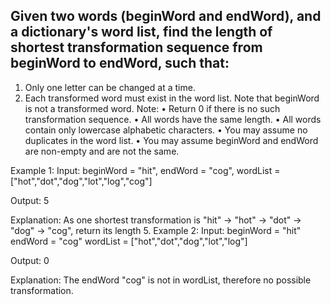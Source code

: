 ## Given two words (beginWord and endWord), and a dictionary's word list, find the length of shortest transformation sequence from beginWord to endWord, such that:
1.  Only one letter can be changed at a time.
2.  Each transformed word must exist in the word list. Note that beginWord is not a transformed word.
Note:
• Return 0 if there is no such transformation sequence.
• All words have the same length.
• All words contain only lowercase alphabetic characters.
• You may assume no duplicates in the word list.
• You may assume beginWord and endWord are non-empty and are not the same.

Example 1:
Input:
beginWord = "hit",
endWord = "cog",
wordList = ["hot","dot","dog","lot","log","cog"]

Output: 5

Explanation: As one shortest transformation is "hit" -> "hot" -> "dot" -> "dog" -> "cog",
return its length 5.
Example 2:
Input:
beginWord = "hit"
endWord = "cog"
wordList = ["hot","dot","dog","lot","log"]

Output: 0

Explanation: The endWord "cog" is not in wordList, therefore no possible transformation.

